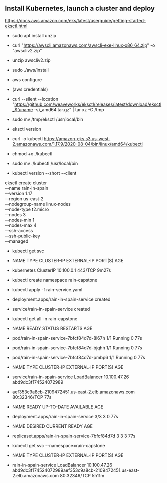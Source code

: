 ## Install Kubernetes, launch a cluster and deploy

https://docs.aws.amazon.com/eks/latest/userguide/getting-started-eksctl.html

* sudo apt install unzip
* curl "https://awscli.amazonaws.com/awscli-exe-linux-x86_64.zip" -o "awscliv2.zip"
* unzip awscliv2.zip
* sudo ./aws/install
* aws configure 
* (aws credentials)
* curl --silent --location "https://github.com/weaveworks/eksctl/releases/latest/download/eksctl_$(uname -s)_amd64.tar.gz" | tar xz -C /tmp
* sudo mv /tmp/eksctl /usr/local/bin
* eksctl version


* curl -o kubectl https://amazon-eks.s3.us-west-2.amazonaws.com/1.17.9/2020-08-04/bin/linux/amd64/kubectl
* chmod +x ./kubectl
* sudo mv ./kubectl /usr/local/bin
* kubectl version --short --client


eksctl create cluster \
--name rain-in-spain \
--version 1.17 \
--region us-east-2 \
--nodegroup-name linux-nodes \
--node-type t2.micro \
--nodes 3 \
--nodes-min 1 \
--nodes-max 4 \
--ssh-access \
--ssh-public-key <name of key pair> \
--managed

* kubectl get svc

* NAME         TYPE        CLUSTER-IP   EXTERNAL-IP   PORT(S)   AGE
* kubernetes   ClusterIP   10.100.0.1   <none>        443/TCP   9m27s

* kubectl create namespace rain-capstone
* kubectl apply -f rain-service.yaml
* deployment.apps/rain-in-spain-service created
* service/rain-in-spain-service created

* kubectl get all -n rain-capstone

* NAME                                         READY   STATUS    RESTARTS   AGE
* pod/rain-in-spain-service-7bfcf84d7d-8l67h   1/1     Running   0          77s
* pod/rain-in-spain-service-7bfcf84d7d-bjqhh   1/1     Running   0          77s
* pod/rain-in-spain-service-7bfcf84d7d-pmbp6   1/1     Running   0          77s

* NAME                            TYPE           CLUSTER-IP     EXTERNAL-IP                                                                                                 PORT(S)        AGE
* service/rain-in-spain-service   LoadBalancer   10.100.47.26   abd9dc3f174524072989                                                                           
* aef353c9a8cb-2109472451.us-east-2.elb.amazonaws.com   80:32346/TCP   77s

* NAME                                    READY   UP-TO-DATE   AVAILABLE   AGE
* deployment.apps/rain-in-spain-service   3/3     3            0           77s

* NAME                                               DESIRED   CURRENT   READY   AGE
* replicaset.apps/rain-in-spain-service-7bfcf84d7d   3         3         3       77s

* kubectl get svc --namespace=rain-capstone
* NAME                    TYPE           CLUSTER-IP     EXTERNAL-IP                                                               PORT(S)        AGE
* rain-in-spain-service   LoadBalancer   10.100.47.26   abd9dc3f174524072989aef353c9a8cb-2109472451.us-east-2.elb.amazonaws.com   80:32346/TCP   5h11m
